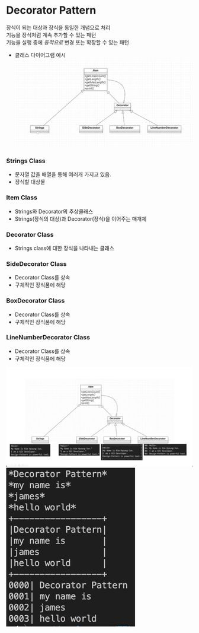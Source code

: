 # Decorator Pattern

장식이 되는 대상과 장식을 동일한 개념으로 처리  
기능을 장식처럼 계속 추가할 수 있는 패턴  
기능을 실행 중에 _동적으로_ 변경 또는 확장할 수 있는 패턴

- 클래스 다이어그램 예시
  ![alt text](image.png)

### Strings Class

- 문자열 값을 배열을 통해 여러개 가지고 있음.
- 장식할 대상물

### Item Class

- Strings와 Decorator의 추상클래스
- Strings(장식의 대상)과 Decorator(장식)을 이어주는 매개체

### Decorator Class

- Strings class에 대한 장식을 나타내는 클래스

### SideDecorator Class

- Decorator Class를 상속
- 구체적인 장식품에 해당

### BoxDecorator Class

- Decorator Class를 상속
- 구체적인 장식품에 해당

### LineNumberDecorator Class

- Decorator Class를 상속
- 구체적인 장식품에 해당

![alt text](image-1.png)
![alt text](image-2.png)
